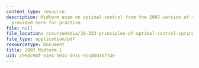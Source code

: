 ```yaml
---
content_type: resource
description: Midterm exam on optimal control from the 2007 version of the course,
  provided here for practice.
file: null
file_location: /coursemedia/16-323-principles-of-optimal-control-spring-2008/c99dc98f51e4501cde1c9ccd581577ae_2007midterm1.pdf
file_type: application/pdf
resourcetype: Document
title: 2007 Midterm 1
uid: c99dc98f-51e4-501c-de1c-9ccd581577ae
---
```

